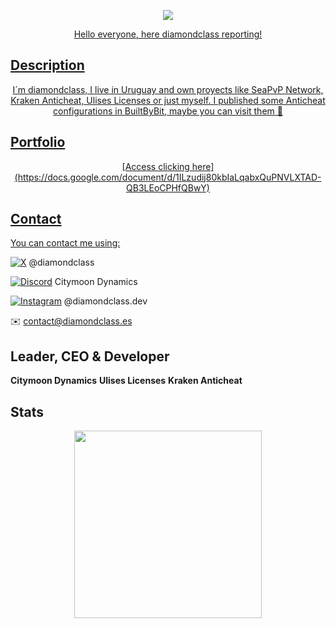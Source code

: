 <p align="center">
<a href="https://github.com/diamondclass">
    <img src="https://komarev.com/ghpvc/?username=diamondclass&color=00bfff">
</p>

<p align="center">Hello everyone, here diamondclass reporting!<p>

## Description
<p align="center">I´m diamondclass, I live in Uruguay and own proyects like SeaPvP Network, Kraken Anticheat, Ulises Licenses or just myself.
I published some Anticheat configurations in BuiltByBit, maybe you can visit them 👀</p>

## Portfolio
<p align="center"> [Access clicking here](https://docs.google.com/document/d/1ILzudij80kbIaLqabxQuPNVLXTAD-QB3LEoCPHfQBwY)</p>

## Contact
You can contact me using:

[![X](https://img.shields.io/badge/X-000000?style=for-the-badge&logo=twitter&logoColor=white)](https://x.com/diamondclass) @diamondclass

[![Discord](https://img.shields.io/badge/Discord-5865F2?style=for-the-badge&logo=discord&logoColor=white)](https://discord.gg/tCSuxVswUA) Citymoon Dynamics

[![Instagram](https://img.shields.io/badge/Instagram-E4405F?style=for-the-badge&logo=instagram&logoColor=white)](https://instagram.com/diamondclass.dev) @diamondclass.dev

✉️ [contact@diamondclass.es](contact@diamondclass.es) 

## Leader, CEO & Developer
<b align="center">Citymoon Dynamics</b>
<b align="center">Ulises Licenses</b>
<b align="center">Kraken Anticheat</b>

## Stats
<div align="center">

  <img height="300em" src="https://github-readme-stats.vercel.app/api?username=diamondclass&theme=dark&show_icons=true" />

</div>
